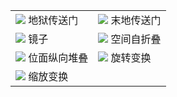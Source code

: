 |||
|-|-|
|![](https://i.ibb.co/3R837kj/2020-07-13-21-38-25.png) 地狱传送门|![](https://camo.githubusercontent.com/791592cc20fdfd140059465fceae3a69f5d3c99c68381a32ac0761c763a8602d/68747470733a2f2f692e6962622e636f2f43303846464a6e2f323032302d30352d32362d32312d35352d31362e706e67) 末地传送门|
|![](https://camo.githubusercontent.com/3874ebc1345cc110780a661bc0f6329fa23a87695ddb8353bbfb7badf49074c6/68747470733a2f2f692e6962622e636f2f4a7230666466762f323032302d30352d32362d32312d35382d34352e706e67) 镜子|![](https://camo.githubusercontent.com/8db128177299460f4f7d7eb7b4f819ade2b1ac4a350ed0d59d646e00b8e44c2f/68747470733a2f2f692e6962622e636f2f6a7258506871562f323032302d30352d32362d32322d30332d35392e706e67) 空间自折叠|
|![](https://camo.githubusercontent.com/ed7289b9e10428bd34539a504c9e30b890c02fa2de52751f2dfcf7dc3d3a6fcf/68747470733a2f2f692e6962622e636f2f587a6a627137482f323032302d31302d31382d32312d35352d33302e706e67) 位面纵向堆叠|![](https://camo.githubusercontent.com/9bdd764dc202d140ba11825d34c2d8f219d8e6ad6996ad8d62f313ec046e6c3f/68747470733a2f2f692e6962622e636f2f4c52477238704b2f323032302d30382d30362d31322d31382d33322e706e67) 旋转变换|
|![](https://camo.githubusercontent.com/1513c32133a920ab6d6f0d6aaa99c58dfa643a72728a50819cb72113483ef76a/68747470733a2f2f692e6962622e636f2f686d5253334b482f323032302d30392d31352d32312d31332d33342e706e67) 缩放变换||











